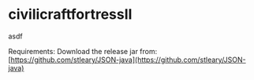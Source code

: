 # civilicraftfortressII
asdf

Requirements:
Download the release jar from: [https://github.com/stleary/JSON-java](https://github.com/stleary/JSON-java)
